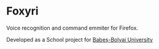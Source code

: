 # Foxyri

Voice recognition and command emmiter for Firefox.

Developed as a School project for [Babeș-Bolyai University](http://cs.ubbcluj.ro)
